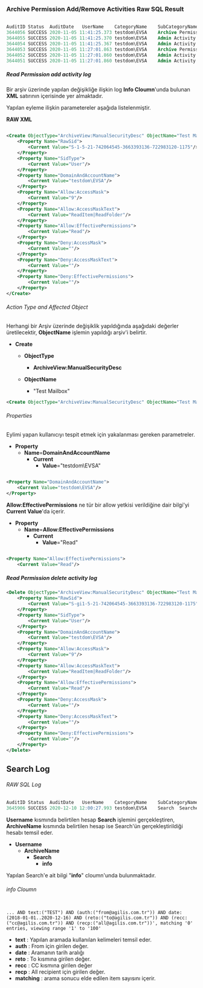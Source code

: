 ### Archive Permission Add/Remove Activities Raw SQL Result

```sql

AuditID	Status	AuditDate	UserName	CategoryName	SubCategoryName	ObjectID	Vault	info	MachineName
3644056	SUCCESS	2020-11-05 11:41:25.373	testdom\EVSA	Archive Permissions	Archive	15184A893E76D5442BC3CAB95EB0519131110000evserver1		<Archive ArchiveID="15184A893E76D5442BC3CAB95EB0519131110000evserver1" ArchiveName="Test Mailbox"><OldManualSD>D:(A;;CCSW;;;S-1-5-21-742064545-3663393136-722983120-1175)</OldManualSD><NewManualSD></NewManualSD></Archive>	EVSRV01
3644055	SUCCESS	2020-11-05 11:41:25.370	testdom\EVSA	Admin Activity	ArchiveView	15184A893E76D5442BC3CAB95EB0519131110000evserver1		<Delete ObjectType="ArchiveView:ManualSecurityDesc" ObjectName="Test Mailbox"><Property Name="RawSid"><Current Value="S-gi1-5-21-742064545-3663393136-722983120-1175"/></Property><Property Name="SidType"><Current Value="User"/></Property><Property Name="DomainAndAccountName"><Current Value="testdom\EVSA"/></Property><Property Name="Allow:AccessMask"><Current Value="9"/></Property><Property Name="Allow:AccessMaskText"><Current Value="ReadItem|ReadFolder"/></Property><Property Name="Allow:EffectivePermissions"><Current Value="Read"/></Property><Property Name="Deny:AccessMask"><Current Value=""/></Property><Property Name="Deny:AccessMaskText"><Current Value=""/></Property><Property Name="Deny:EffectivePermissions"><Current Value=""/></Property></Delete>	EVSRV01
3644054	SUCCESS	2020-11-05 11:41:25.367	testdom\EVSA	Admin Activity	ArchiveView	15184A893E76D5442BC3CAB95EB0519131110000evserver1		<Update ObjectType="ArchiveView" ObjectName="Test Mailbox"><Property Name="ManualSecurityDesc"><Previous Value="D:(A;;CCSW;;;S-1-5-21-742064545-3663393136-722983120-1175)"/><Current Value=""/></Property></Update>	EVSRV01
3644053	SUCCESS	2020-11-05 11:27:01.863	testdom\EVSA	Archive Permissions	Archive	15184A893E76D5442BC3CAB95EB0519131110000evserver1		<Archive ArchiveID="15184A893E76D5442BC3CAB95EB0519131110000evserver1" ArchiveName="Test Mailbox"><OldManualSD></OldManualSD><NewManualSD>D:(A;;CCSW;;;S-1-5-21-742064545-3663393136-722983120-1175)</NewManualSD></Archive>	EVSRV01
3644052	SUCCESS	2020-11-05 11:27:01.860	testdom\EVSA	Admin Activity	ArchiveView	15184A893E76D5442BC3CAB95EB0519131110000evserver1		<Create ObjectType="ArchiveView:ManualSecurityDesc" ObjectName="Test Mailbox"><Property Name="RawSid"><Current Value="S-1-5-21-742064545-3663393136-722983120-1175"/></Property><Property Name="SidType"><Current Value="User"/></Property><Property Name="DomainAndAccountName"><Current Value="testdom\EVSA"/></Property><Property Name="Allow:AccessMask"><Current Value="9"/></Property><Property Name="Allow:AccessMaskText"><Current Value="ReadItem|ReadFolder"/></Property><Property Name="Allow:EffectivePermissions"><Current Value="Read"/></Property><Property Name="Deny:AccessMask"><Current Value=""/></Property><Property Name="Deny:AccessMaskText"><Current Value=""/></Property><Property Name="Deny:EffectivePermissions"><Current Value=""/></Property></Create>	EVSRV01
3644051	SUCCESS	2020-11-05 11:27:01.860	testdom\EVSA	Admin Activity	ArchiveView	15184A893E76D5442BC3CAB95EB0519131110000evserver1		<Update ObjectType="ArchiveView" ObjectName="Test Mailbox"><Property Name="ManualSecurityDesc"><Previous Value=""/><Current Value="D:(A;;CCSW;;;S-1-5-21-742064545-3663393136-722983120-1175)"/></Property></Update>	EVSRV01

```


##### Read Permission add activity log 


Bir arşiv üzerinde yapılan değişikliğe ilişkin log **Info  Cloumn**'unda bulunan **XML** satırının içerisinde yer almaktadır.

Yapılan eyleme ilişkin parametereler aşağıda listelenmiştir.

**RAW XML**
```xml

<Create ObjectType="ArchiveView:ManualSecurityDesc" ObjectName="Test Mailbox">
	<Property Name="RawSid">
		<Current Value="S-1-5-21-742064545-3663393136-722983120-1175"/>
	</Property>
	<Property Name="SidType">
		<Current Value="User"/>
	</Property>
	<Property Name="DomainAndAccountName">
		<Current Value="testdom\EVSA"/>
	</Property>
	<Property Name="Allow:AccessMask">
		<Current Value="9"/>
	</Property>
	<Property Name="Allow:AccessMaskText">
		<Current Value="ReadItem|ReadFolder"/>
	</Property>
	<Property Name="Allow:EffectivePermissions">
		<Current Value="Read"/>
	</Property>
	<Property Name="Deny:AccessMask">
		<Current Value=""/>
	</Property>
	<Property Name="Deny:AccessMaskText">
		<Current Value=""/>
	</Property>
	<Property Name="Deny:EffectivePermissions">
		<Current Value=""/>
	</Property>
</Create>

```




###### Action Type and Affected Object 

Herhangi bir Arşiv üzerinde değişiklik yapıldığında aşağıdaki değerler üretilecektir, **ObjectName** işlemin yapıldığı arşiv'i belirtir. 

- **Create** 
    - **ObjectType**
        -   **ArchiveView:ManualSecurityDesc**
    
    - **ObjectName**
        -   "Test Mailbox" 



```xml
<Create ObjectType="ArchiveView:ManualSecurityDesc" ObjectName="Test Mailbox">

```

###### Properties


Eylimi yapan kullanıcıyı tespit etmek için yakalanması gereken parametreler.
- **Property**
    - **Name**=**DomainAndAccountName**
         - **Current**
            - **Value**="testdom\EVSA"

```xml

<Property Name="DomainAndAccountName">
    <Current Value="testdom\EVSA"/>
</Property>

```

**Allow:EffectivePermissions** ne tür bir allow yetkisi verildiğine dair bilgi'yi **Current Value**'da içerir.

- **Property**
    - **Name**=**Allow:EffectivePermissions**
         - **Current**
            - **Value**="Read"

```xml

<Property Name="Allow:EffectivePermissions">
    <Current Value="Read"/>

```

##### Read Permission delete activity log 

```xml
<Delete ObjectType="ArchiveView:ManualSecurityDesc" ObjectName="Test Mailbox">
	<Property Name="RawSid">
		<Current Value="S-gi1-5-21-742064545-3663393136-722983120-1175"/>
	</Property>
	<Property Name="SidType">
		<Current Value="User"/>
	</Property>
	<Property Name="DomainAndAccountName">
		<Current Value="testdom\EVSA"/>
	</Property>
	<Property Name="Allow:AccessMask">
		<Current Value="9"/>
	</Property>
	<Property Name="Allow:AccessMaskText">
		<Current Value="ReadItem|ReadFolder"/>
	</Property>
	<Property Name="Allow:EffectivePermissions">
		<Current Value="Read"/>
	</Property>
	<Property Name="Deny:AccessMask">
		<Current Value=""/>
	</Property>
	<Property Name="Deny:AccessMaskText">
		<Current Value=""/>
	</Property>
	<Property Name="Deny:EffectivePermissions">
		<Current Value=""/>
	</Property>
</Delete>
```


## Search Log


###### RAW SQL Log

```sql
AuditID	Status	AuditDate	UserName	CategoryName	SubCategoryName	ArchiveName	info	MachineName
3645906	SUCCESS	2020-12-10 12:00:27.993	testdom\EVSA	Search	Searches	Test Mailbox	Query 'pvid:(1F97AD858297CE6498FB95BCA277A90D51110000evserver1 OR 1AC1AAED1548A5847BA892AFF8195DF911110000evserver1 OR 1D255D1F0A8859A42BA203E04FF3C5BC51110000evserver1 OR 159F66F4AFA22424984FC14A5F769214F1110000evserver1 OR 177E90A76D133E14EB4FDFFB8CD8A24CE1110000evserver1 OR 120539E5DFB48274385B24E9CC39CB3BA1110000evserver1 OR 14F723CA9CA162B4996E06F24DC29EFFD1110000evserver1 OR 17E8ABB7A9E777242B5316CB4809B07FB1110000evserver1) AND (NOT sens:2) AND text:("TEST") AND (auth:("from@agilis.com.tr")) AND date:(2018-01-01..2020-12-16) AND (reto:("to@agilis.com.tr")) AND (recc:("cc@agilis.com.tr")) AND (recp:("all@agilis.com.tr"))', matching '0' entries, viewing range '1' to '100' GLSEV01
```



**Username** kısmında belirtilen hesap **Search** işlemini gerçekleştiren, **ArchiveName** kısmında belirtilen hesap ise Search'ün gerçekleştirildiği hesabı temsil eder. 

- **Username**
	- **ArchiveName**
		- **Search**
			- **info**
			


Yapılan Search'e ait bilgi "**info**" cloumn'unda bulunmaktadır.
	
###### info Cloumn

```

... AND text:("TEST") AND (auth:("from@agilis.com.tr")) AND date:(2018-01-01..2020-12-16) AND (reto:("to@agilis.com.tr")) AND (recc:("cc@agilis.com.tr")) AND (recp:("all@agilis.com.tr"))', matching '0' entries, viewing range '1' to '100' 

```
- **text**  : Yapılan aramada kullanılan kelimeleri temsil eder.
- **auth**  : From için girilen değer.
- **date**  : Aramanın tarih aralığı
- **reto**  : To kısmına girilen değer.
- **recc**  : CC kısmına girilen değer
- **recp**  : All recipient için girilen değer.
- **matching**  :  arama sonucu elde edilen item sayısını içerir.

